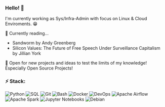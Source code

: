 ### Hello! 👋
I'm currently working as Sys/Infra-Admin with focus on Linux & Cloud Enviroments. 😁 

🔭 Currently reading...
- Sandworm by Andy Greenberg
- Silicon Values: The Future of Free Speech Under Surveillance Capitalism by Jillian York

👯 Open for new projects and ideas to test the limits of my knowledge! Especially Open Source Projects!

### ⚡ Stack:
![Python](https://img.shields.io/badge/Python-blue?logo=python&logoColor=white)
![SQL](https://img.shields.io/badge/SQL-yellow?logo=sql&logoColor=white)
![Git](https://img.shields.io/badge/Git-orange?logo=git&logoColor=white)
![Bash](https://img.shields.io/badge/Bash-blue?logo=gnu-bash&logoColor=white)
![Docker](https://img.shields.io/badge/Docker-blue?logo=docker&logoColor=white)
![DevOps](https://img.shields.io/badge/DevOps-black?logo=dev.to)
![Apache Airflow](https://img.shields.io/badge/Apache%20Airflow-green?logo=apache-airflow&logoColor=white)
![Apache Spark](https://img.shields.io/badge/Apache%20Spark-yellow?logo=apache-spark&logoColor=white)
![Jupyter Notebooks](https://img.shields.io/badge/Jupyter-Notebooks-orange?logo=jupyter&logoColor=white)
![Debian](https://img.shields.io/badge/Debian-red?logo=debian&logoColor=white)

